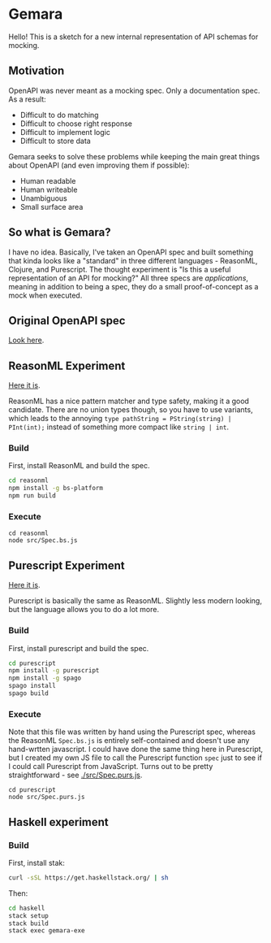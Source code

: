 # Gemara

Hello!
This is a sketch for a new internal representation of API schemas for mocking.

## Motivation

OpenAPI was never meant as a mocking spec. Only a documentation spec. As a result:

- Difficult to do matching
- Difficult to choose right response
- Difficult to implement logic
- Difficult to store data

Gemara seeks to solve these problems while keeping the main great things about OpenAPI (and even improving them if possible):

- Human readable
- Human writeable
- Unambiguous
- Small surface area

## So what is Gemara?

I have no idea. Basically, I've taken an OpenAPI spec and built something that kinda looks like a "standard" in three different languages - ReasonML, Clojure, and Purescript.  The thought experiment is "Is this a useful representation of an API for mocking?"  All three specs are *applications*, meaning in addition to being a spec, they do a small proof-of-concept as a mock when executed.

## Original OpenAPI spec

[Look here](./openapi/index.yml).

## ReasonML Experiment

[Here it is](./reasonml/src/Spec.re).

ReasonML has a nice pattern matcher and type safety, making it a good candidate. There are no union types though, so you have to use variants, which leads to the annoying `type pathString = PString(string) | PInt(int);` instead of something more compact like `string | int`.

### Build

First, install ReasonML and build the spec.

```bash
cd reasonml
npm install -g bs-platform
npm run build
```

### Execute

```
cd reasonml
node src/Spec.bs.js
```

## Purescript Experiment

[Here it is](./purescript/src/Spec.purs).

Purescript is basically the same as ReasonML. Slightly less modern looking, but the language allows you to do a lot more.

### Build

First, install purescript and build the spec.

```bash
cd purescript
npm install -g purescript
npm install -g spago
spago install
spago build
```

### Execute

Note that this file was written by hand using the Purescript spec, whereas the ReasonML `Spec.bs.js` is entirely self-contained and doesn't use any hand-wrtten javascript. I could have done the same thing here in Purescript, but I created my own JS file to call the Purescript function `spec` just to see if I could call Purescript from JavaScript. Turns out to be pretty straightforward - see [./src/Spec.purs.js](./src/Spec.purs.js).

```
cd purescript
node src/Spec.purs.js   
```

## Haskell experiment

### Build

First, install stak:

```bash
curl -sSL https://get.haskellstack.org/ | sh
```

Then:

```bash
cd haskell
stack setup
stack build
stack exec gemara-exe
```
